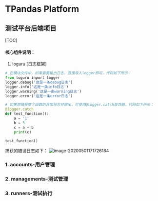 # TPandas Platform

## 测试平台后端项目

[TOC]

#### 核心组件说明：

1. loguru [日志框架]

```python
# 在模块文件中，如果需要输出日志，直接导入logger即可，代码如下所示： 
from loguru inport logger
logger.debug('这是一条debug日志')
logger.info('这是一条info日志')
logger.warning('这是一条warning日志')
logger.error('这是一条error日志')

# 如果想捕获整个函数的异常日志并输出，可使用@logger.catch装饰器，代码如下所示：
@logger.catch
def test_function():
    a = '1'
    b = 3
    c = a + b
    print(c)

test_function()
```
捕获的错误日志如下：
![image-20200501171726184](C:\Users\wf193\AppData\Roaming\Typora\typora-user-images\image-20200501171726184.png)



### 1. accounts-用户管理

### 2. managements-测试管理

### 3. runners-测试执行

